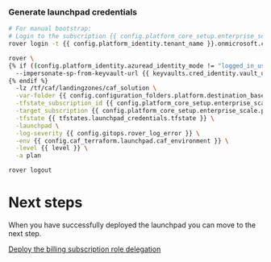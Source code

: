 
### Generate launchpad credentials

```bash
# For manual bootstrap:
# Login to the subscription {{ config.platform_core_setup.enterprise_scale.primary_subscription_details.subscription_name }} with the user {{ config.billing_subscription_role_delegations.azuread_user_ea_account_owner }}
rover login -t {{ config.platform_identity.tenant_name }}.onmicrosoft.com

rover \
{% if ((config.platform_identity.azuread_identity_mode != "logged_in_user") and (credentials_tfstate_exists.rc == 0)) %}
  --impersonate-sp-from-keyvault-url {{ keyvaults.cred_identity.vault_uri }} \
{% endif %}
  -lz /tf/caf/landingzones/caf_solution \
  -var-folder {{ config.configuration_folders.platform.destination_base_path }}{{ config.configuration_folders.platform.destination_relative_path }}/{{ level }}/{{ base_folder }} \
  -tfstate_subscription_id {{ config.platform_core_setup.enterprise_scale.primary_subscription_details.subscription_id }} \
  -target_subscription {{ config.platform_core_setup.enterprise_scale.primary_subscription_details.subscription_id }} \
  -tfstate {{ tfstates.launchpad_credentials.tfstate }} \
  -launchpad \
  -log-severity {{ config.gitops.rover_log_error }} \
  -env {{ config.caf_terraform.launchpad.caf_environment }} \
  -level {{ level }} \
  -a plan

rover logout

```


# Next steps

When you have successfully deployed the launchpad you can  move to the next step.

 [Deploy the billing subscription role delegation](../billing_subscription_role_delegations/readme.md)